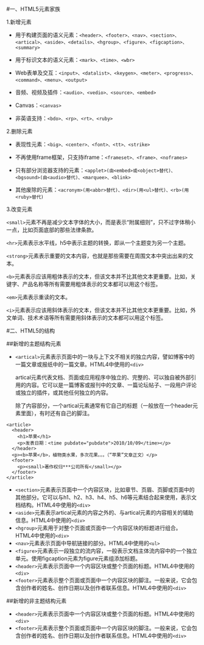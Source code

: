 #一、HTML5元素家族

1.新增元素
 
+   用于构建页面的语义元素：`<header>、<footer>、<nav>、<section>、<artical>、<aside>、<details>、<hgroup>、<figure>、<figcaption>、<summary>`

+   用于标识文本的语义元素：`<mark>、<time>、<wbr>`

+   Web表单及交互：`<input>、<datalist>、<keygen>、<meter>、<progress>、<command>、<menu>、<output>`

+   音频、视频及插件：`<audio>、<vedio>、<source>、<embed>`

+   Canvas：`<canvas>`

+   非英语支持：`<bdo>、<rp>、<rt>、<ruby>`
   
2.删除元素

+   表现性元素：`<big>、<center>、<font>、<tt>、<strike>`
    
+   不再使用frame框架，只支持iframe：`<frameset>、<frame>、<noframes>`
    
+   只有部分浏览器支持的元素：`<applet>(由<embed>或<object>替代)、<bgsound>(由<audio>替代)、<marquee>、<blink>`
    
+   其他废除的元素：`<acronym>(用<abbr>替代)、<dir>(用<ul>替代)、<rb>(用<ruby>替代)`
  
3.改变元素
  
`<small>`元素不再是减少文本字体的大小，而是表示“附属细则”，只不过字体稍小一点，比如页面底部的那些法律条款。
    
`<hr>`元素表示水平线，h5中表示主题的转换，即从一个主题变为另一个主题。
    
`<strong>`元素表示重要的文本内容，也就是那些需要在周围文本中突出出来的文本。
    
`<b>`元素表示应该用粗体表示的文本，但该文本并不比其他文本更重要。比如，关键字、产品名称等所有需要用粗体表示的文本都可以用这个标签。
    
`<em>`元素表示重读的文本。
    
`<i>`元素表示应该用斜体表示的文本，但该文本并不比其他文本更重要。比如，外文单词、技术术语等所有需要用斜体表示的文本都可以用这个标签。

#二、HTML5的结构

##新增的主题结构元素

+ `<artical>`元素表示页面中的一块与上下文不相关的独立内容，譬如博客中的一篇文章或报纸中的一篇文章。HTML4中使用的`<div>`
  
  artical元素代表文档、页面或应用程序中独立的、完整的、可以独自被外部引用的内容。它可以是一篇博客或报刊中的文章、一篇论坛帖子、一段用户评论或独立的插件，或其他任何独立的内容。
  
  除了内容部分，一个artical元素通常有它自己的标题（一般放在一个header元素里面），有时还有自己的脚注。
  
```
<article>
  <header>
  	<h1>苹果</h1>
  	<p>发表日期：<time pubdate="pubdate">2010/10/09</time></p>
  </header>
  <p><b>苹果</b>，植物类水果，多次花果。。。（“苹果”文章正文）</p>
  <footer>
  	<p><small>著作权归***公司所有</small></p>
  </footer>
</article>
```

+ `<section>`元素表示页面中一个内容区块，比如章节、页眉、页脚或页面中的其他部分。它可以与h1、h2、h3、h4、h5、h6等元素结合起来使用，表示文档结构。HTML4中使用的`<div>`
+ `<aside>`元素表示artical元素的内容之外的、与artical元素的内容相关的辅助信息。HTML4中使用的`<div>`
+ `<hgroup>`元素用于对整个页面或页面中一个内容区块的标题进行组合。HTML4中使用的`<div>`
+ `<nav>`元素表示页面中导航链接的部分。HTML4中使用的`<ul>`
+ `<figure>`元素表示一段独立的流内容，一般表示文档主体流内容中的一个独立单元。使用figcaption元素为figure元素组添加标题。
+ `<header>`元素表示页面中一个内容区块或整个页面的标题。HTML4中使用的`<div>`
+ `<footer>`元素表示整个页面或页面中一个内容区块的脚注。一般来说，它会包含创作者的姓名、创作日期以及创作者联系信息。HTML4中使用的`<div>`

##新增的非主题结构元素

+ `<header>`元素表示页面中一个内容区块或整个页面的标题。HTML4中使用的`<div>`
+ `<footer>`元素表示整个页面或页面中一个内容区块的脚注。一般来说，它会包含创作者的姓名、创作日期以及创作者联系信息。HTML4中使用的`<div>`



